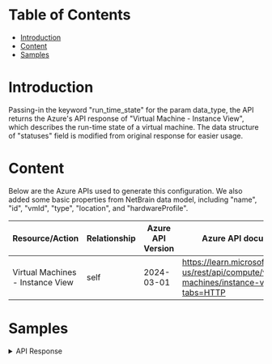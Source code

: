 # Table of Contents
- [Introduction](#introduction)
- [Content](#content)
- [Samples](#sample)

# Introduction <a name="introduction"></a>
Passing-in the keyword "run_time_state" for the param data_type, the API returns the Azure's API response of "Virtual Machine - Instance View", which describes the run-time state of a virtual machine. The data structure of "statuses" field is modified from original response for easier usage.

# Content <a name="content"></a>
Below are the Azure APIs used to generate this configuration.
We also added some basic properties from NetBrain data model, including "name", "id", "vmId", "type", "location", and "hardwareProfile".

|Resource/Action|Relationship|Azure API Version|Azure API document|
|------|------|------|------|
| Virtual Machines - Instance View | self | 2024-03-01 | https://learn.microsoft.com/en-us/rest/api/compute/virtual-machines/instance-view?tabs=HTTP

# Samples <a name="sample"></a>

<details>
<summary>API Response</summary>
<p>

```json
{
    "name": "myVM",
    "id": "/subscriptions/{subscription-id}/resourceGroups/myResourceGroup/providers/Microsoft.Compute/virtualMachines/myVM",
    "vmId": "d8d7134c-3b51-4abc-8d19-dc46d8653fc3",
    "type": "Microsoft.Compute/virtualMachines",
    "location": "eastus",
    "hardwareProfile": {
        "vmSize": "Standard_B1ls"
    },
    "computerName": "myVM",
    "osName": "Windows Server 2016 Datacenter",
    "osVersion": "Microsoft Windows NT 10.0.14393.0",
    "vmAgent": {
        "vmAgentVersion": "2.7.41491.949",
        "statuses": {
            "ProvisioningState": {
                "code": "ProvisioningState/succeeded",
                "level": "Info",
                "displayStatus": "Ready",
                "message": "GuestAgent is running and accepting new configurations.",
                "time": "2023-07-01T23:11:22+00:00"
            }
        }
    },
    "disks": [
        {
            "name": "myOsDisk",
            "statuses": {
                "ProvisioningState": {
                    "code": "ProvisioningState/succeeded",
                    "level": "Info",
                    "displayStatus": "Provisioning succeeded",
                    "time": "2023-07-01T21:29:47.477089+00:00"
                }
            }
        }
    ],
    "hyperVGeneration": "V1",
    "assignedHost": "/subscriptions/{subscription-id}/resourceGroups/myResourceGroup/providers/Microsoft.Compute/hostGroups/myHostGroup/hosts/myHost",
    "statuses": {
        "ProvisioningState": {
            "code": "ProvisioningState/succeeded",
            "level": "Info",
            "displayStatus": "Provisioning succeeded",
            "time": "2023-07-01T21:30:12.8051917+00:00"
        },
        "PowerState": {
            "code": "PowerState/running",
            "level": "Info",
            "displayStatus": "VM running"
        }
    }
}

```
</p>
</details>